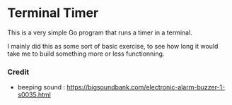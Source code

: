 # Terminal Timer

This is a very simple Go program that runs a timer in a terminal.

I mainly did this as some sort of basic exercise, to see how long it would take me to build something more or less functionning. 

### Credit 
- beeping sound : https://bigsoundbank.com/electronic-alarm-buzzer-1-s0035.html